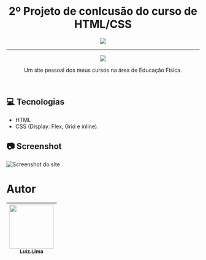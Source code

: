 <h1 align="center"> 2º Projeto de conlcusão do curso de HTML/CSS </h1>

<p align="center"> <img src="https://images2.imgbox.com/a8/1f/8NtoFZ3k_o.jpg"> </p>

<hr>

<p align="center"> <img src="https://images2.imgbox.com/e2/35/tkKBOQDw_o.jpg"> </p>

<p align="center"> Um site pessoal dos meus cursos na área de Educação Física. </p>

<br>

## :computer: Tecnologias
* HTML
* CSS (Display: Flex, Grid e inline).

## :camera: Screenshot
![Screenshot do site](https://images2.imgbox.com/9a/0a/Tat0fgPW_o.png)

# Autor

| [<img src="https://avatars.githubusercontent.com/u/109322803?v=4" width=115><br><sub>Luiz Lima</sub>](https://github.com/ZickDev) | 
| ------------- |
